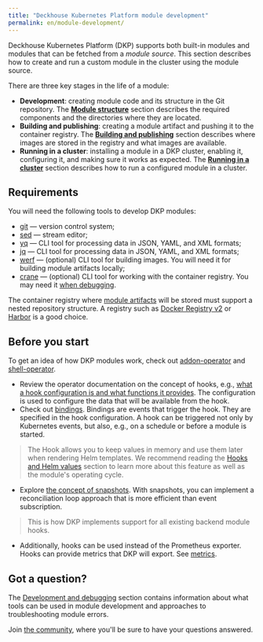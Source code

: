 ```yaml
---
title: "Deckhouse Kubernetes Platform module development"
permalink: en/module-development/
---
```


Deckhouse Kubernetes Platform (DKP) supports both built-in modules and modules that can be fetched from a _module source_. This section describes how to create and run a custom module in the cluster using the module source.

There are three key stages in the life of a module:


* **Development**: creating module code and its structure in the Git repository. The [**Module structure**](structure/) section describes the required components and the directories where they are located.
* **Building and publishing**: creating a module artifact and pushing it to the container registry. The [**Building and publishing**](build/) section describes where images are stored in the registry and what images are available.
* **Running in a cluster**: installing a module in a DKP cluster, enabling it, configuring it, and making sure it works as expected. The [**Running in a cluster**](run/) section describes how to run a configured module in a cluster.

## Requirements

You will need the following tools to develop DKP modules:
* [git](https://git-scm.com) — version control system;
* [sed](https://github.com/mirror/sed) — stream editor;
* [yq](https://github.com/mikefarah/yq) — CLI tool for processing data in JSON, YAML, and XML formats;
* [jq](https://jqlang.github.io/jq/) — CLI tool for processing data in JSON, YAML, and XML formats;
* [werf](https://werf.io/) — (optional) CLI tool for building images. You will need it for building module artifacts locally;
* [crane](https://github.com/google/go-containerregistry/tree/main/cmd/crane#crane) — (optional) CLI tool for working with the container registry. You may need it [when debugging](development/).

The container registry where [module artifacts](build/) will be stored must support a nested repository structure. A registry such as [Docker Registry v2](https://github.com/distribution/distribution) or [Harbor](https://goharbor.io/) is a good choice.

## Before you start

To get an idea of how DKP modules work, check out [addon-operator](https://github.com/flant/addon-operator) and [shell-operator](https://github.com/flant/shell-operator).

* Review the operator documentation on the concept of hooks, e.g., [what a hook configuration is and what functions it provides](https://flant.github.io/shell-operator/HOOKS.html#hook-configuration). The configuration is used to configure the data that will be available from the hook.
* Check out [bindings](https://flant.github.io/addon-operator/HOOKS.html#bindings). Bindings are events that trigger the hook. They are specified in the hook configuration. A hook can be triggered not only by Kubernetes events, but also, e.g., on a schedule or before a module is started.
> The Hook allows you to keep values in memory and use them later when rendering Helm templates. We recommend reading the [Hooks and Helm values](https://flant.github.io/addon-operator/OVERVIEW.html#hooks-and-helm-values) section to learn more about this feature as well as the module's operating cycle.
* Explore [the concept of snapshots](https://flant.github.io/shell-operator/HOOKS.html#snapshots). With snapshots, you can implement a reconciliation loop approach that is more efficient than event subscription.
 > This is how DKP implements support for all existing backend module hooks.
* Additionally, hooks can be used instead of the Prometheus exporter. Hooks can provide metrics that DKP will export. See [metrics](https://flant.github.io/addon-operator/metrics/METRICS_FROM_HOOKS.html#custom-metrics).

## Got a question?

The [Development and debugging](development/) section contains information about what tools can be used in module development and approaches to troubleshooting module errors.

Join [the community](/community/), where you'll be sure to have your questions answered.
